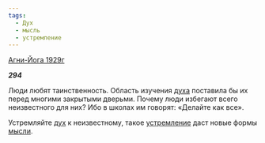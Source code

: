 ```yaml
---
tags:
  - Дух
  - мысль
  - устремление
---
```

[Агни-Йога 1929г](https://127.0.0.1:4002/agni/1929)

___294___

Люди любят таинственность. Область изучения [духа](../../../tags/#Дух) поставила бы их перед многими закрытыми дверьми. Почему люди избегают всего неизвестного для них? Ибо в школах им говорят: «Делайте как все».   

Устремляйте [дух](../../../tags/#Дух) к неизвестному, такое [устремление](../../../tags/#устремление) даст новые формы [мысли](../../../tags/#мысль).
